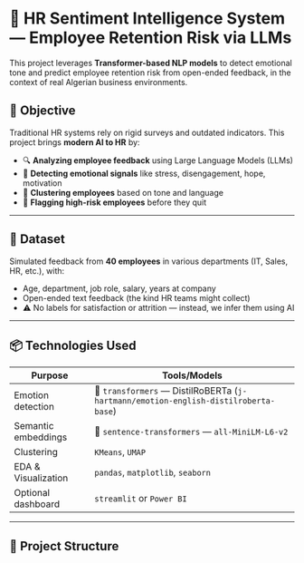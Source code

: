# 🧠 HR Sentiment Intelligence System — Employee Retention Risk via LLMs

This project leverages **Transformer-based NLP models** to detect emotional tone and predict employee retention risk from open-ended feedback, in the context of real Algerian business environments.

## 🚀 Objective

Traditional HR systems rely on rigid surveys and outdated indicators. This project brings **modern AI to HR** by:

- 🔍 **Analyzing employee feedback** using Large Language Models (LLMs)
- 🎯 **Detecting emotional signals** like stress, disengagement, hope, motivation
- 🧠 **Clustering employees** based on tone and language
- 🛑 **Flagging high-risk employees** before they quit

---

## 🧩 Dataset

Simulated feedback from **40 employees** in various departments (IT, Sales, HR, etc.), with:

- Age, department, job role, salary, years at company
- Open-ended text feedback (the kind HR teams might collect)
- ⚠️ No labels for satisfaction or attrition — instead, we infer them using AI

---

## 📦 Technologies Used

| Purpose | Tools/Models |
|--------|--------------|
| Emotion detection | 🤗 `transformers` — DistilRoBERTa (`j-hartmann/emotion-english-distilroberta-base`) |
| Semantic embeddings | 🧠 `sentence-transformers` — `all-MiniLM-L6-v2` |
| Clustering | `KMeans`, `UMAP` |
| EDA & Visualization | `pandas`, `matplotlib`, `seaborn` |
| Optional dashboard | `streamlit` or `Power BI` |

---

## 🔬 Project Structure

